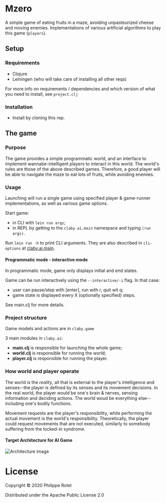 # Mzero

A simple game of eating fruits in a maze, avoiding unpasteurized cheese and moving enemies. Implementations of various artificial algorithms to play this game (`players`).

## Setup

### Requirements ###
- Clojure
- Leiningen (who will take care of installing all other reqs)

For more info on requirements / dependencies and which version of what you need to install, see `project.clj`

### Installation
- Install by cloning this rep.

## The game

### Purpose
The game provides a simple programmatic world, and an interface to implement wannabe-intelligent players to interact in this world. The world's rules are those of the above described games. Therefore, a good player will be able to navigate the maze to eat lots of fruits, while avoiding enemies.

### Usage
Launching will run a single game using specified player & game-runner implementations, as well as various game options.

Start game:
- in CLI with `lein run args`;
- in REPL by getting to the `claby.ai.main` namespace and typing `(run args)`.

Run `lein run -h` to print CLI arguments. They are also described in `cli-options` at [claby.ai.main](src/claby/ai/main.clj).

#### Programmatic mode - interactive mode ###
In programmatic mode, game only displays initial and end states.

Game can be run interactively using the `--interactive/-i` flag. In that case:
- user can pause/step with [enter], run with r, quit wit q;
- game state is displayed every X (optionally specified) steps.

See main.clj for more details.

### Project structure
Game models and actions are in ``claby.game``

3 main modules in `claby.ai`:
- **main.clj** is responsible for launching the whole game;
- **world.clj** is responsible for running the world;
- **player.clj** is responsible for running the player.

### How world and player operate
The world is the *reality*, all that is external to the player's intelligence and senses--the player is defined by its senses and its movement decisions. In the real world, the player would be one's brain & nerves, sensing information and deciding actions. The world woud be everything else--including one's bodily functions.

Movement requests are the player's responsibility, while performing the actual movement is the world's responsibility. Theoretically, the player could request movements that are not executed, similarly to somebody suffering from the locked-in syndrome.

#### Target Architecture for AI Game

![Architecture image](https://docs.google.com/drawings/d/e/2PACX-1vT1ogu40fw8SG1oWGnR4WCJE3kmnCFcYzwMuLwiAuGbJ1vb8V2M8JzLFYiwczdS6D6cYqsMLmmyFO-_/pub?w=960&h=720)

# License

Copyright © 2020 Philippe Rolet

Distributed under the Apache Public License 2.0
